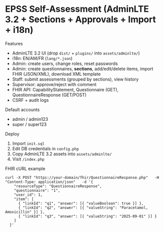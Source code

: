 # EPSS Self-Assessment (AdminLTE 3.2 + Sections + Approvals + Import + i18n)

Features
- AdminLTE 3.2 UI (drop `dist/` + `plugins/` into `assets/adminlte/`)
- i18n: EN/AM/FR (`lang/*.json`)
- Admin: create users, change roles, reset passwords
- Admin: create questionnaires, **sections**, add/edit/delete items, import FHIR (JSON/XML), download XML template
- Staff: submit assessments (grouped by sections), view history
- Supervisor: approve/reject with comment
- FHIR API: CapabilityStatement, Questionnaire (GET), QuestionnaireResponse (GET/POST)
- CSRF + audit logs

Default accounts
- admin / admin123
- super / super123

Deploy
1. Import `init.sql`
2. Edit DB credentials in `config.php`
3. Copy AdminLTE 3.2 assets into `assets/adminlte/`
4. Visit `/index.php`

FHIR cURL example
```
curl -X POST "https://your-domain/fhir/QuestionnaireResponse.php"   -H "Content-Type: application/json"   -d '{
    "resourceType": "QuestionnaireResponse",
    "questionnaire": "1",
    "user_id": 1,
    "item": [
      { "linkId": "q1", "answer": [{ "valueBoolean": true }] },
      { "linkId": "q2", "answer": [{ "valueString": "Paracetamol, Amoxicillin" }] },
      { "linkId": "q3", "answer": [{ "valueString": "2025-09-01" }] }
    ]
  }'
```
